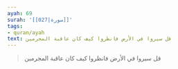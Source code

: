 ```yaml
---
ayah: 69
surah: '[[027|سورة]]'
tags:
- quran/ayah
text: قل سيروا في الأرض فانظروا كيف كان عاقبة المجرمين
---
```

> قل سيروا في الأرض فانظروا كيف كان عاقبة المجرمين
